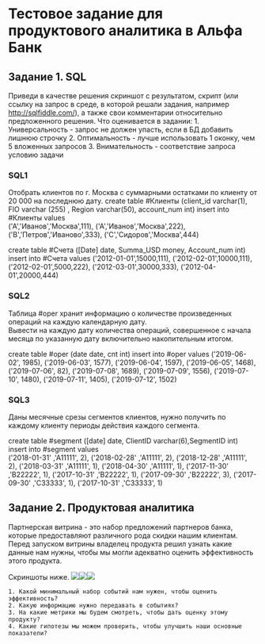 # Тестовое задание для продуктового аналитика в Альфа Банк

## Задание 1. SQL
Приведи в качестве решения скриншот с результатом, скрипт (или ссылку на запрос в среде, в которой решали задания, например http://sqlfiddle.com/), а также свои комментарии относительно предложенного решения.
Что оценивается в задании:
    1. Универсальность - запрос не должен упасть, если в БД добавить лишнюю строчку
    2. Оптимальность - лучше использовать 1 оконку, чем 5 вложенных запросов
    3. Внимательность - соответствие запроса условию задачи

### SQL1
Отобрать клиентов по г. Москва с суммарными остатками по клиенту от 20 000 на последнюю дату. 
create table #Клиенты (client_id varchar(1), FIO varchar (255) , Region varchar(50), account_num int) 
insert into #Клиенты values  
('A','Иванов','Москва',111), 
('A','Иванов','Москва',222), 
('B','Петров','Иваново',333), 
('C','Сидоров','Москва',444) 
   
create table #Cчета ([Date] date, Summa_USD money, Account_num int) 
insert into #Cчета values 
('2012-01-01',15000,111), 
('2012-02-01',10000,111), 
('2012-02-01',5000,222), 
('2012-03-01',30000,333), 
('2012-04-01',20000,444)

### SQL2
Таблица #oper хранит информацию о количестве произведенных операций на каждую календарную дату.  
Вывести на каждую дату количества операций, совершенное с начала месяца по указанную дату включительно накопительным итогом. 
  
create table #oper (date date, cnt int) 
insert into #oper values 
('2019-06-02',     1985), 
('2019-06-03',     1577), 
('2019-06-04',     1597), 
('2019-06-05',     1468), 
('2019-07-06',     82), 
('2019-07-08',     1689), 
('2019-07-09',     1556), 
('2019-07-10',     1480), 
('2019-07-11',     1405), 
('2019-07-12',     1502) 

### SQL3
Даны месячные срезы сегментов клиентов, нужно получить по каждому клиенту периоды действия каждого сегмента. 
  
create table #segment ([date] date, ClientID varchar(6),SegmentID int) 
insert into #segment values  
('2018-01-31' ,'A11111', 2), 
('2018-02-28' ,'A11111', 2), 
('2018-12-28' ,'A11111', 2), 
('2018-03-31' ,'A11111', 1), 
('2018-04-30' ,'A11111', 1), 
('2017-11-30' ,'B22222', 1), 
('2017-10-31' ,'B22222', 1), 
('2017-09-30' ,'B22222', 3), 
('2017-09-30' ,'C33333', 1), 
('2017-10-31' ,'C33333', 1) 

## Задание 2. Продуктовая аналитика
Партнерская витрина - это набор предложений партнеров банка, которые предоставляют различного рода скидки нашим клиентам.
Перед запуском витрины владелец продукта решил узнать какие данные нам нужны, чтобы мы могли адекватно оценить эффективность этого продукта.

Скриншоты ниже.
![](./media/1.png)![](./media/2.png)![](./media/3.png)


    1. Какой минимальный набор событий нам нужен, чтобы оценить эффективность?
    2. Какую информацию нужно передавать в событиях?
    3. На какие метрики мы будем смотреть, чтобы дать оценку этому продукту?
    4. Какие гипотезы мы можем проверить, чтобы улучшить наши основные показатели?